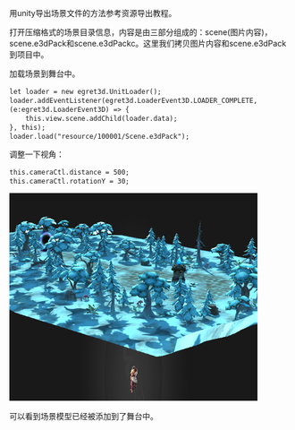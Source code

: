 用unity导出场景文件的方法参考资源导出教程。

打开压缩格式的场景目录信息，内容是由三部分组成的：scene(图片内容)，scene.e3dPack和scene.e3dPackc。这里我们拷贝图片内容和scene.e3dPack到项目中。

加载场景到舞台中。

````
let loader = new egret3d.UnitLoader();
loader.addEventListener(egret3d.LoaderEvent3D.LOADER_COMPLETE, (e:egret3d.LoaderEvent3D) => {
    this.view.scene.addChild(loader.data);
}, this);
loader.load("resource/100001/Scene.e3dPack");
````

调整一下视角：

````
this.cameraCtl.distance = 500;
this.cameraCtl.rotationY = 30;
````

![xx](./pic3.png)

可以看到场景模型已经被添加到了舞台中。